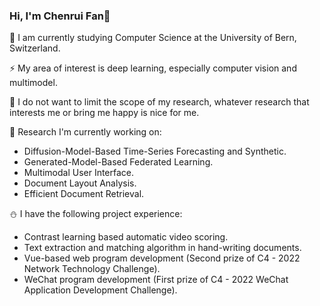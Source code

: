 ### Hi, I'm Chenrui Fan👋

🌱 I am currently studying Computer Science at the University of Bern, Switzerland.

⚡ My area of interest is deep learning, especially computer vision and multimodel.

🌟 I do not want to limit the scope of my research, whatever research that interests me or bring me happy is nice for me.

🔭 Research I'm currently working on:

- Diffusion-Model-Based Time-Series Forecasting and Synthetic.
- Generated-Model-Based Federated Learning.
- Multimodal User Interface.
- Document Layout Analysis.
- Efficient Document Retrieval.

⛄️ I have the following project experience:

- Contrast learning based automatic video scoring.
- Text extraction and matching algorithm in hand-writing documents.
- Vue-based web program development (Second prize of C4 - 2022 Network Technology Challenge).
- WeChat program development (First prize of C4 - 2022 WeChat Application Development Challenge).
